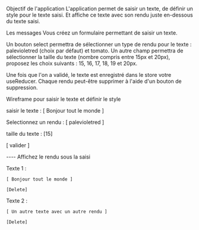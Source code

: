 Objectif de l'application
L'application permet de saisir un texte, de définir un style pour le texte saisi. Et affiche ce texte avec son rendu juste en-dessous du texte saisi.

Les messages Vous créez un formulaire permettant de saisir un texte.

Un bouton select permettra de sélectionner un type de rendu pour le texte : palevioletred (choix par défaut) et tomato. Un autre champ permettra de sélectionner la taille du texte (nombre compris entre 15px et 20px), proposez les choix suivants : 15, 16, 17, 18, 19 et 20px.

Une fois que l'on a validé, le texte est enregistré dans le store votre useReducer. Chaque rendu peut-être supprimer à l'aide d'un bouton de suppression.

Wireframe pour saisir le texte et définir le style

saisir le texte : [ Bonjour tout le monde ]

Selectionnez un rendu : [ palevioletred ]

taille du texte : [15]

[ valider ]

---- Affichez le rendu sous la saisi

Texte 1 :

    [ Bonjour tout le monde ] 

    [Delete]
Texte 2 :

    [ Un autre texte avec un autre rendu ] 

    [Delete]